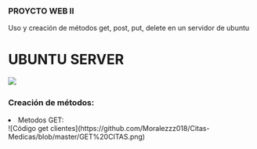 ### PROYCTO WEB II
Uso y creación de métodos get, post, put, delete en un servidor de ubuntu

# UBUNTU SERVER

![](https://th.bing.com/th/id/R.b557d982eceea6058a578ed297a605e1?rik=1v1t22xUKk9i%2fQ&pid=ImgRaw&r=0)

<h3>Creación de métodos:</h3>
<li>Metodos GET: </li>
![Código get clientes](https://github.com/Moralezzz018/Citas-Medicas/blob/master/GET%20CITAS.png)
